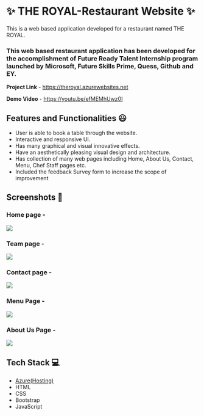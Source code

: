 # ✨ THE ROYAL-Restaurant Website  ✨

This is a web based application developed for a restaurant named THE ROYAL.

### This web based restaurant application has been developed for the accomplishment of Future Ready Talent Internship program launched by Microsoft, Future Skills Prime, Quess, Github and EY.


**Project Link** - https://theroyal.azurewebsites.net
  
**Demo Video** - https://youtu.be/efMEMhUwz0I

## Features and Functionalities 😃

- User is able to book a table through the website.
- Interactive and responsive UI.
- Has many graphical and visual innovative effects.
- Have an aesthetically pleasing visual design and architecture.
- Has collection of many web pages including Home, About Us, Contact, Menu, Chef Staff pages etc.
- Included the feedback Survey form to increase the scope of improvement 

## Screenshots 📸
### Home page -   
![](img/ss_home.png)
### Team page -
![](img/ss_team.png)
### Contact page -
![](img/ss_contact.png)
### Menu Page -
![](img/ss_menu.png)
### About Us Page -
![](img/ss_aboutus.png)

## Tech Stack 💻

- [Azure(Hosting)](https://azure.microsoft.com/en-in/features/azure-portal/)
- HTML
- CSS
- Bootstrap
- JavaScript
